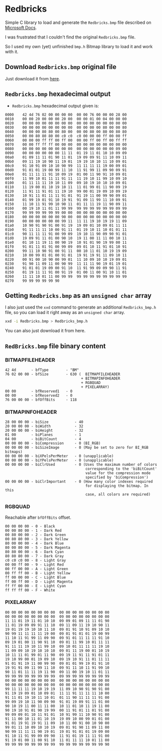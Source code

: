 # Redbricks
 Simple C library to load and generate the `Redbricks.bmp` file described on [Microsoft Docs](https://docs.microsoft.com/pt-br/windows/win32/gdi/bitmap-storage?redirectedfrom=MSDN).

I was frustrated that I couldn't find the original `Redbricks.bmp` file. 

So I used my own (yet) unfinished `bmp.h` Bitmap library to load it and work with it. 



## Download `Redbricks.bmp` original file

Just download it from [here](https://github.com/niloedson/Redbricks/blob/main/Redbricks.bmp).



## `Redbricks.bmp` hexadecimal output

* `Redbricks.bmp` hexadecimal output given is:

```
0000    42 4d 76 02 00 00 00 00  00 00 76 00 00 00 28 00 
0010    00 00 20 00 00 00 20 00  00 00 01 00 04 00 00 00 
0020    00 00 00 00 00 00 00 00  00 00 00 00 00 00 00 00 
0030    00 00 00 00 00 00 00 00  00 00 00 00 80 00 00 80 
0040    00 00 00 80 80 00 80 00  00 00 80 00 80 00 80 80 
0050    00 00 80 80 80 00 c0 c0  c0 00 00 00 ff 00 00 ff 
0060    00 00 00 ff ff 00 ff 00  00 00 ff 00 ff 00 ff ff 
0070    00 00 ff ff ff 00 00 00  00 00 00 00 00 00 00 00 
0080    00 00 00 00 00 00 00 00  00 00 00 00 00 00 09 00 
0090    00 00 00 00 00 00 11 11  01 19 11 01 10 10 09 09 
00a0    01 09 11 11 01 90 11 01  19 09 09 91 11 10 09 11 
00b0    09 11 19 10 90 11 19 01  19 19 10 10 11 10 09 01 
00c0    91 10 91 09 10 10 90 99  11 11 11 11 19 00 09 01 
00d0    91 01 01 19 00 99 11 10  11 91 99 11 09 90 09 91 
00e0    01 11 11 11 91 10 09 19  01 00 11 90 91 10 09 01 
00f0    11 99 10 01 11 11 91 11  11 19 10 11 99 10 09 10 
0100    01 11 11 11 19 10 11 09  09 10 19 10 10 10 09 01 
0110    11 19 00 01 10 19 10 11  11 01 99 01 11 90 09 19 
0120    11 91 11 91 01 11 19 10  99 00 01 19 09 10 09 19 
0130    10 91 11 01 11 11 91 01  91 19 11 00 99 90 09 01 
0140    01 99 19 01 91 10 19 91  91 09 11 99 11 10 09 91 
0150    11 10 11 91 99 10 90 11  01 11 11 19 11 90 09 11 
0160    00 19 10 11 01 11 99 99  99 99 99 99 99 99 09 99 
0170    99 99 99 99 99 99 00 00  00 00 00 00 00 00 00 00 
0180    00 00 00 00 00 00 90 00  00 00 00 00 00 00 00 00 
0190    00 00 00 00 00 00 99 11  11 11 19 10 19 19 11 09 
01a0    10 90 91 90 91 00 91 19  19 09 01 10 09 01 11 11 
01b0    91 11 11 11 10 00 91 11  01 19 10 11 10 01 01 11 
01c0    90 11 11 11 91 00 99 09  19 10 11 90 09 90 91 01 
01d0    19 09 91 11 01 00 90 10  19 11 00 11 11 00 10 11 
01e0    01 10 11 19 11 00 90 19  10 91 01 90 19 99 00 11 
01f0    91 01 11 01 91 00 99 09  09 01 10 11 91 01 10 91 
0200    99 11 10 90 91 00 91 11  00 10 11 01 10 19 19 09 
0210    10 00 99 01 01 00 91 01  19 91 19 91 11 09 10 11 
0220    00 91 00 10 90 00 99 01  11 10 09 10 10 19 09 01 
0230    91 90 11 09 11 00 90 99  11 11 11 90 19 01 19 01 
0240    91 01 01 19 09 00 91 10  11 91 99 09 09 90 11 91 
0250    01 19 11 11 91 00 91 19  01 00 11 00 91 10 11 01 
0260    11 11 10 01 11 00 99 99  99 99 99 99 99 99 99 99 
0270    99 99 99 99 99 90
```



## Getting `Redbricks.bmp` as an `unsigned char` array

I also just used the `xxd` command to generate an additional `Redbricks_bmp.h` file, so you can load it right away as an `unsigned char` array.

``` bash
xxd -i Redbricks.bmp > Redbricks_bmp.h
```

You can also just download it from here.



## `RedBricks.bmp` file binary content

### BITMAPFILEHEADER

```
42 4d 		- bfType 		- "BM"
76 02 00 00 - bfSize 		- 630 (  BITMAPFILEHEADER 
                                   + BITMAPINFOHEADER 
                                   + RGBQUAD 
                                   + PIXELARRAY)
00 00  		- bfReserved1 	- 0
00 00 		- bfReserved2 	- 0
76 00 00 00 - bfOffBits 	- 118
```

### BITMAPINFOHEADER

```
28 00 00 00 - biSize 			- 40
20 00 00 00 - biWidth 			- 32
20 00 00 00 - biHeight 			- 32
01 00 		- biPlanes 			- 1
04 00 		- biBitCount 		- 4
00 00 00 00 - biCompression 	- 0 (BI_RGB)
00 00 00 00 - biSizeImage 		- 0 (May be set to zero for BI_RGB bitmaps)
00 00 00 00 - biXPelsPerMeter 	- 0 (unapplicable)
00 00 00 00 - biYPelsPerMeter 	- 0 (unapplicable)
00 00 00 00 - biClrUsed 		- 0 (Uses the maximum number of colors 
                                     corresponding to the 'biBitCount' 
                                     value for the compression mode 
                                     specified by 'biCompression')
00 00 00 00 - biClrImportant 	- 0 (How many color indexes required 
                                     for displaying the bitmap. In this 
                                     case, all colors are required)
```

### RGBQUAD

Reachable after `bfOffBits` offset.

```
00 00 00 00 - 0 - Black
00 00 80 00 - 1 - Dark Red
00 80 00 00 - 2 - Dark Green
00 80 80 00 - 3 - Dark Yellow
80 00 00 00 - 4 - Dark Blue
80 00 80 00 - 5 - Dark Magenta
80 80 00 00 - 6 - Dark Cyan
80 80 80 00 - 7 - Dark Gray
c0 c0 c0 00 - 8 - Light Gray
00 00 ff 00 - 9 - Light Red
00 ff 00 00 - A - Light Green
00 ff ff 00 - B - Light Yellow
ff 00 00 00 - C - Light Blue
ff 00 ff 00 - D - Light Magenta
ff ff 00 00 - E - Light Cyan
ff ff ff 00 - F - White
```

### PIXELARRAY

```
00 00 00 00 00 00 00 00  00 00 00 00 00 00 00 00 
00 00 00 00 00 00 00 00  09 00 00 00 00 00 00 00 
11 11 01 19 11 01 10 10  09 09 01 09 11 11 01 90 
11 01 19 09 09 91 11 10  09 11 09 11 19 10 90 11 
19 01 19 19 10 10 11 10  09 01 91 10 91 09 10 10 
90 99 11 11 11 11 19 00  09 01 91 01 01 19 00 99 
11 10 11 91 99 11 09 90  09 91 01 11 11 11 91 10 
09 19 01 00 11 90 91 10  09 01 11 99 10 01 11 11 
91 11 11 19 10 11 99 10  09 10 01 11 11 11 19 10 
11 09 09 10 19 10 10 10  09 01 11 19 00 01 10 19 
10 11 11 01 99 01 11 90  09 19 11 91 11 91 01 11 
19 10 99 00 01 19 09 10  09 19 10 91 11 01 11 11 
91 01 91 19 11 00 99 90  09 01 01 99 19 01 91 10 
19 91 91 09 11 99 11 10  09 91 11 10 11 91 99 10 
90 11 01 11 11 19 11 90  09 11 00 19 10 11 01 11 
99 99 99 99 99 99 99 99  09 99 99 99 99 99 99 99 
00 00 00 00 00 00 00 00  00 00 00 00 00 00 00 00 
90 00 00 00 00 00 00 00  00 00 00 00 00 00 00 00 
99 11 11 11 19 10 19 19  11 09 10 90 91 90 91 00 
91 19 19 09 01 10 09 01  11 11 91 11 11 11 10 00 
91 11 01 19 10 11 10 01  01 11 90 11 11 11 91 00 
99 09 19 10 11 90 09 90  91 01 19 09 91 11 01 00 
90 10 19 11 00 11 11 00  10 11 01 10 11 19 11 00 
90 19 10 91 01 90 19 99  00 11 91 01 11 01 91 00 
99 09 09 01 10 11 91 01  10 91 99 11 10 90 91 00 
91 11 00 10 11 01 10 19  19 09 10 00 99 01 01 00 
91 01 19 91 19 91 11 09  10 11 00 91 00 10 90 00 
99 01 11 10 09 10 10 19  09 01 91 90 11 09 11 00 
90 99 11 11 11 90 19 01  19 01 91 01 01 19 09 00 
91 10 11 91 99 09 09 90  11 91 01 19 11 11 91 00 
91 19 01 00 11 00 91 10  11 01 11 11 10 01 11 00 
99 99 99 99 99 99 99 99  99 99 99 99 99 99 99 90 
```

